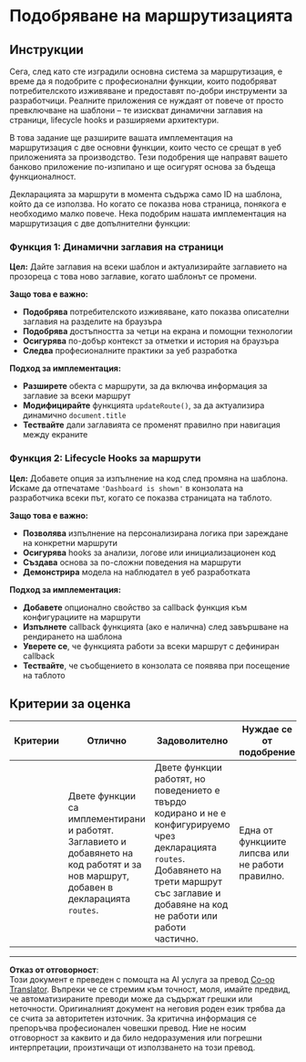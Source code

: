 <!--
CO_OP_TRANSLATOR_METADATA:
{
  "original_hash": "df0dcecddcd28ea8cbf6ede0ad57d673",
  "translation_date": "2025-10-24T22:49:08+00:00",
  "source_file": "7-bank-project/1-template-route/assignment.md",
  "language_code": "bg"
}
-->
# Подобряване на маршрутизацията

## Инструкции

Сега, след като сте изградили основна система за маршрутизация, е време да я подобрите с професионални функции, които подобряват потребителското изживяване и предоставят по-добри инструменти за разработчици. Реалните приложения се нуждаят от повече от просто превключване на шаблони – те изискват динамични заглавия на страници, lifecycle hooks и разширяеми архитектури.

В това задание ще разширите вашата имплементация на маршрутизация с две основни функции, които често се срещат в уеб приложенията за производство. Тези подобрения ще направят вашето банково приложение по-изпипано и ще осигурят основа за бъдеща функционалност.

Декларацията за маршрути в момента съдържа само ID на шаблона, който да се използва. Но когато се показва нова страница, понякога е необходимо малко повече. Нека подобрим нашата имплементация на маршрутизация с две допълнителни функции:

### Функция 1: Динамични заглавия на страници
**Цел:** Дайте заглавия на всеки шаблон и актуализирайте заглавието на прозореца с това ново заглавие, когато шаблонът се промени.

**Защо това е важно:**
- **Подобрява** потребителското изживяване, като показва описателни заглавия на разделите на браузъра
- **Подобрява** достъпността за четци на екрана и помощни технологии  
- **Осигурява** по-добър контекст за отметки и история на браузъра
- **Следва** професионалните практики за уеб разработка

**Подход за имплементация:**
- **Разширете** обекта с маршрути, за да включва информация за заглавие за всеки маршрут
- **Модифицирайте** функцията `updateRoute()`, за да актуализира динамично `document.title`
- **Тествайте** дали заглавията се променят правилно при навигация между екраните

### Функция 2: Lifecycle Hooks за маршрути  
**Цел:** Добавете опция за изпълнение на код след промяна на шаблона. Искаме да отпечатаме `'Dashboard is shown'` в конзолата на разработчика всеки път, когато се показва страницата на таблото.

**Защо това е важно:**
- **Позволява** изпълнение на персонализирана логика при зареждане на конкретни маршрути
- **Осигурява** hooks за анализи, логове или инициализационен код
- **Създава** основа за по-сложни поведения на маршрути
- **Демонстрира** модела на наблюдател в уеб разработката

**Подход за имплементация:**
- **Добавете** опционално свойство за callback функция към конфигурациите на маршрути
- **Изпълнете** callback функцията (ако е налична) след завършване на рендирането на шаблона
- **Уверете се**, че функцията работи за всеки маршрут с дефиниран callback
- **Тествайте**, че съобщението в конзолата се появява при посещение на таблото

## Критерии за оценка

| Критерии | Отлично                                                                                                                          | Задоволително                                                                                                                                                                                  | Нуждае се от подобрение                                       |
| -------- | ---------------------------------------------------------------------------------------------------------------------------------- | ----------------------------------------------------------------------------------------------------------------------------------------------------------------------------------------- | ------------------------------------------------------- |
|          | Двете функции са имплементирани и работят. Заглавието и добавянето на код работят и за нов маршрут, добавен в декларацията `routes`. | Двете функции работят, но поведението е твърдо кодирано и не е конфигурируемо чрез декларацията `routes`. Добавянето на трети маршрут със заглавие и добавяне на код не работи или работи частично. | Една от функциите липсва или не работи правилно. |

---

**Отказ от отговорност**:  
Този документ е преведен с помощта на AI услуга за превод [Co-op Translator](https://github.com/Azure/co-op-translator). Въпреки че се стремим към точност, моля, имайте предвид, че автоматизираните преводи може да съдържат грешки или неточности. Оригиналният документ на неговия роден език трябва да се счита за авторитетен източник. За критична информация се препоръчва професионален човешки превод. Ние не носим отговорност за каквито и да било недоразумения или погрешни интерпретации, произтичащи от използването на този превод.